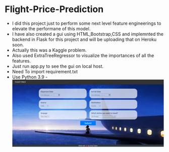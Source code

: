 # Flight-Price-Prediction

- I did this project just to perform some next level feature engineerings to elevate the performane of this model.
- I have also created a gui using HTML,Bootstrap,CSS and implemnted the backend in Flask for this project and will be uploading that on Heroku soon.
- Actually this was a Kaggle problem.
- Also used ExtraTreeRegressor to visualize the importances of all the features.
- Just run app.py to see the gui on local host.
- Need To import requirement.txt
- Use Python 3.9
-![](S_S.png)
